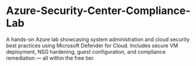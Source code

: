 # Azure-Security-Center-Compliance-Lab
A hands-on Azure lab showcasing system administration and cloud security best practices using Microsoft Defender for Cloud. Includes secure VM deployment, NSG hardening, guest configuration, and compliance remediation — all within the free tier.
